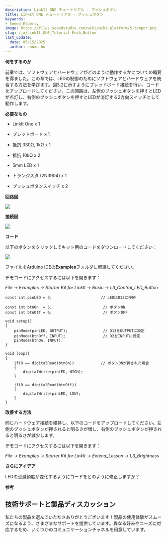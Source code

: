 ```yaml
---
description: LinkIt ONE チュートリアル - プッシュボタン
title: LinkIt ONE チュートリアル - プッシュボタン
keywords:
- Seeed_Elderly
image: https://files.seeedstudio.com/wiki/wiki-platform/S-tempor.png
slug: /ja/LinkIt_ONE_Tutorial-Push_Button
last_update:
  date: 05/15/2025
  author: shuxu hu
---
```



**何をするのか**

前章では、ソフトウェアとハードウェアがどのように動作するかについての概要を得ました。この章では、LEDの制御のためにソフトウェアとハードウェアを統合する方法を学びます。図3.2に示すようにブレッドボード接続を行い、コードをアップロードしてください。この回路は、左側のプッシュボタンを押すとLEDが点灯し、右側のプッシュボタンを押すとLEDが消灯する2方向スイッチとして動作します。

**必要なもの**

*   LinkIt One x 1

*   ブレッドボード x 1

*   抵抗 330Ω, 1kΩ x 1

*   抵抗 10kΩ x 2

*   5mm LED x 1

*   トランジスタ (2N3904) x 1

*   プッシュボタンスイッチ x 2

**回路図**

![](https://files.seeedstudio.com/wiki/LinkIt_ONE_Tutorial-Push_Button/img/LinkItONE_Kit_3_1.jpg)

**接続図**

![](https://files.seeedstudio.com/wiki/LinkIt_ONE_Tutorial-Push_Button/img/LinkItONE_Kit_3_2.jpg)

**コード**

以下のボタンをクリックしてキット用のコードをダウンロードしてください：

[![](https://files.seeedstudio.com/wiki/LinkIt_ONE_Tutorial-Push_Button/img/Code_sidekick_linkit.png)](https://github.com/Seeed-Studio/Sidekick_Basic_Kit_for_LinkIt)

ファイルをArduino IDEの**Examples**フォルダに解凍してください。

デモコードにアクセスするには以下を開きます：

_File -> Examples -> Starter Kit for LinkIt -> Basic -> L3_Control_LED_Button_
```
const int pinLED = 3;                      // LEDはD13に接続

const int btnOn  = 5;                       // ボタンON
const int btnOff = 6;                       // ボタンOFF

void setup()
{
    pinMode(pinLED, OUTPUT);                // D13をOUTPUTに設定
    pinMode(btnOff, INPUT);                 // D2をINPUTに設定
    pinMode(btnOn, INPUT);
}

void loop()
{
    if(0 == digitalRead(btnOn))            // ボタンONが押された場合
    {
        digitalWrite(pinLED, HIGH);
    }

    if(0 == digitalRead(btnOff))
    {
        digitalWrite(pinLED, LOW);
    }
}
```

**改善する方法**

同じハードウェア接続を維持し、以下のコードをアップロードしてください。左側のプッシュボタンが押されると明るさが増し、右側のプッシュボタンが押されると明るさが減少します。

デモコードにアクセスするには以下を開きます：

_File -> Examples -> Starter Kit for LinkIt -> Extend_Lesson -> L3_Brightness_

**さらにアイデア**

LEDの点滅頻度が変化するようにコードをどのように修正しますか？

**参考**

<!-- *   [基本](/ja/LinkIt_ONE_Tutorial-The_Basics)

*   [Hello World](/ja/LinkIt_ONE_Tutorial-Hello_World)

*   [プッシュボタン](/ja/LinkIt_ONE_Tutorial-Push_Button)

*   [マーキー](/ja/LinkIt_ONE_Tutorial-Marquee)

*   [カラフルな世界](/ja/LinkIt_ONE_Tutorial-Colorful_World)

*   [アナログインターフェース](/ja/LinkIt_ONE_Tutorial-Analog_Interface)

*   [ミニサーボ](/ja/LinkIt-ONE-Tutorial---Mini-Servo)

*   [光センサー](/ja/LinkIt_ONE_Tutorial-Light-Sensor)

*   [SMSでLEDを制御](/ja/LinkIt_ONE_Tutorial-SMS_control_the_LED)

*   [Webページで温度を取得](/ja/LinkIt_ONE_Tutorial-Get_temperature_with_Webpage) -->

## 技術サポートと製品ディスカッション

私たちの製品を選んでいただきありがとうございます！製品の使用体験がスムーズになるよう、さまざまなサポートを提供しています。異なる好みやニーズに対応するため、いくつかのコミュニケーションチャネルを用意しています。

<div class="button_tech_support_container">
<a href="https://forum.seeedstudio.com/" class="button_forum"></a> 
<a href="https://www.seeedstudio.com/contacts" class="button_email"></a>
</div>

<div class="button_tech_support_container">
<a href="https://discord.gg/eWkprNDMU7" class="button_discord"></a> 
<a href="https://github.com/Seeed-Studio/wiki-documents/discussions/69" class="button_discussion"></a>
</div>